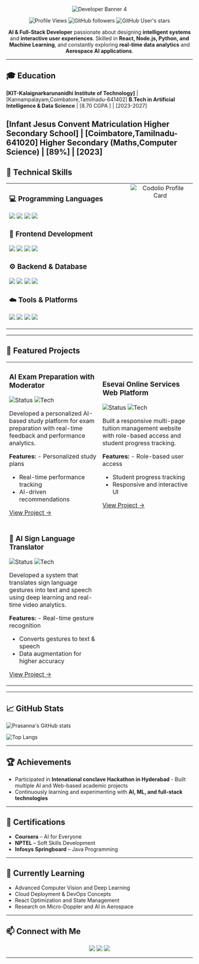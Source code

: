 <div align="center">

![Developer Banner 4](https://ishan-rest.vercel.app/svg/banner/dev4/Prasanna-Venkataraman-S)

</div>

<div align="center">


</div>

<div align="center">

![Profile Views](https://komarev.com/ghpvc/?username=prasan23bad042&color=0F52BA&style=for-the-badge&label=Profile+Views)
![GitHub followers](https://img.shields.io/github/followers/prasan23bad042?style=for-the-badge&logo=github&color=0F52BA&labelColor=000000)
![GitHub User's stars](https://img.shields.io/github/stars/prasannaProjects?style=for-the-badge&logo=github&color=0F52BA&labelColor=000000)

</div>

<div align="center">

 **AI & Full-Stack Developer** passionate about designing **intelligent systems** and **interactive user experiences**. 
 Skilled in **React, Node.js, Python, and Machine Learning**, and constantly exploring **real-time data analytics** and **Aerospace AI applications**. 

</div> 

---

## 🎓 Education

**[KIT-Kalaignarkarunanidhi Institute of Technology]** | [Kannampalayam,Coimbatore,Tamilnadu-641402] 
**B.Tech in Artificial Intelligence & Data Science** | [8.70 CGPA ] | [2023-2027]

**[Infant Jesus Convent Matriculation Higher Secondary School]** | [Coimbatore,Tamilnadu-641020] 
**Higher Secondary (Maths,Computer Science)** | [89%] | [2023]
---
## 🔧 Technical Skills

<table width="100%">
<tr>
<td valign="top">

### 💻 Programming Languages
<p align="left">
  <img src="https://img.shields.io/badge/Python-3776AB?style=for-the-badge&logo=python&logoColor=white"/>
  <img src="https://img.shields.io/badge/JavaScript-F7DF1E?style=for-the-badge&logo=javascript&logoColor=black"/>
  <img src="https://img.shields.io/badge/C++-00599C?style=for-the-badge&logo=c%2B%2B&logoColor=white"/>
  <img src="https://img.shields.io/badge/Java-FF8C00?style=for-the-badge&logo=java&logoColor=white"/>
</p>

### 🎨 Frontend Development
<p align="left">
  <img src="https://img.shields.io/badge/React-20232A?style=for-the-badge&logo=react&logoColor=61DAFB"/>
  <img src="https://img.shields.io/badge/Vite-646CFF?style=for-the-badge&logo=vite&logoColor=white"/>
  <img src="https://img.shields.io/badge/Bootstrap-563D7C?style=for-the-badge&logo=bootstrap&logoColor=white"/>
  <img src="https://img.shields.io/badge/CSS3-1572B6?style=for-the-badge&logo=css3&logoColor=white"/>
</p>

### ⚙️ Backend & Database
<p align="left">
  <img src="https://img.shields.io/badge/Node.js-339933?style=for-the-badge&logo=node.js&logoColor=white"/>
  <img src="https://img.shields.io/badge/Express.js-404D59?style=for-the-badge&logo=express&logoColor=white"/>
  <img src="https://img.shields.io/badge/Firebase-FFCA28?style=for-the-badge&logo=firebase&logoColor=black"/>
  <img src="https://img.shields.io/badge/MongoDB-4EA94B?style=for-the-badge&logo=mongodb&logoColor=white"/>
</p>

### ☁️ Tools & Platforms
<p align="left">
  <img src="https://img.shields.io/badge/Git-F05032?style=for-the-badge&logo=git&logoColor=white"/>
  <img src="https://img.shields.io/badge/Netlify-00C7B7?style=for-the-badge&logo=netlify&logoColor=white"/>
  <img src="https://img.shields.io/badge/Vercel-000000?style=for-the-badge&logo=vercel&logoColor=white"/>
  <img src="https://img.shields.io/badge/VS_Code-0078D4?style=for-the-badge&logo=visual-studio-code&logoColor=white"/>
</p>

</td>
<td valign="top" width="35%" align="center">
  <img src="[https://codolio.com/profile/prasan23bad042/card](https://github.com/prasan23bad042/prasan23bad042/blob/main/profileCard.png?raw=true)" alt="Codolio Profile Card"/>
</td>
</tr>
</table>

---
## 🌟 Featured Projects

<div align="center">

<table>
<tr>
<td width="50%">

### AI Exam Preparation with Moderator
![Status](https://img.shields.io/badge/Status-Active-10B981?style=flat-square)
![Tech](https://img.shields.io/badge/Tech-React%2C%20Node-6366F1?style=flat-square)

Developed a personalized AI-based study platform for exam preparation with real-time feedback and performance analytics.

**Features:** - Personalized study plans 
- Real-time performance tracking 
- AI-driven recommendations 

[View Project →](https://github.com/prasan23bad042/Xprep)

</td>
<td width="50%">

### Esevai Online Services Web Platform
![Status](https://img.shields.io/badge/Status-Active-10B981?style=flat-square)
![Tech](https://img.shields.io/badge/Tech-HTML%2C%20CSS%2C%20Bootstrap%2C%20JavaScript-6366F1?style=flat-square)

Built a responsive multi-page tuition management website with role-based access and student progress tracking.

**Features:** - Role-based user access 
- Student progress tracking 
- Responsive and interactive UI 

[View Project →](https://github.com/prasan23bad042/esevai_vs)

</td>
</tr>
<tr>
<td width="50%">

### 🤟 AI Sign Language Translator
![Status](https://img.shields.io/badge/Status-Active-10B981?style=flat-square)
![Tech](https://img.shields.io/badge/Tech-Python%2C%20OpenCV%2C%20CNN%2C%20Flask-6366F1?style=flat-square)

Developed a system that translates sign language gestures into text and speech using deep learning and real-time video analytics.

**Features:** - Real-time gesture recognition 
- Converts gestures to text & speech 
- Data augmentation for higher accuracy 

[View Project →](https://github.com/prasan23bad042/sign_language_translator)

</td>
<td width="50%">

</td>
</tr>
</table>
</div>

---

## 📈 GitHub Stats
![Prasanna's GitHub stats](https://github-readme-stats.vercel.app/api?username=prasan23bad042&show_icons=true&theme=tokyonight)

![Top Langs](https://github-readme-stats.vercel.app/api/top-langs/?username=prasan23bad042&layout=compact&theme=tokyonight)


---

## 🏆 Achievements 

- Participated in **Intenational conclave Hackathon in Hyderabad** - Built multiple AI and Web-based academic projects 
- Continuously learning and experimenting with **AI, ML, and full-stack technologies**

---

## 📜 Certifications 

- **Coursera** – AI for Everyone 
- **NPTEL** – Soft Skills Development 
- **Infosys Springboard** – Java Programming 

---

## 🌱 Currently Learning 

- Advanced Computer Vision and Deep Learning 
- Cloud Deployment & DevOps Concepts 
- React Optimization and State Management 
- Research on Micro-Doppler and AI in Aerospace 

---

## 📫 Connect with Me 

<p align="center">
  <a href="https://github.com/prasan23bad042"><img src="https://img.shields.io/badge/GitHub-0D1117?style=for-the-badge&logo=github&logoColor=white"/></a>
  <a href="mailto:"><img src="https://img.shields.io/badge/Email-4285F4?style=for-the-badge&logo=gmail&logoColor=white"/></a>
  <a href="https://www.linkedin.com/in/prasanna-venkataraman-s-aa4563292/"><img src="https://img.shields.io/badge/LinkedIn-0077B5?style=for-the-badge&logo=linkedin&logoColor=white"/></a>
</p>

---
